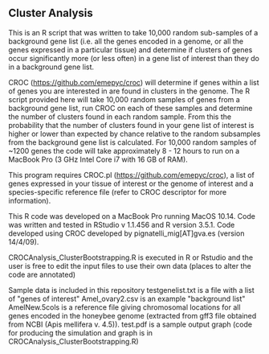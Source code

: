 ## Cluster Analysis

This is an R script that was written to take 10,000 random sub-samples of a background gene list (i.e. all the genes encoded in a genome, or all the genes expressed in a particular tissue) and determine if clusters of genes occur significantly more (or less often) in a gene list of interest than they do in a background gene list. 

CROC (https://github.com/emepyc/croc) will determine if genes within a list of genes you are interested in are found in clusters in the genome.  The R script provided here will take 10,000 random samples of genes from a background gene list, run CROC on each of these samples and determine the number of clusters found in each random sample.  From this the probability that the number of clusters found in your gene list of interest is higher or lower than expected by chance relative to the random subsamples from the background gene list is calculated.  For 10,000 random samples of ~1200 genes the code will take approximately 8 - 12 hours to run on a MacBook Pro (3 GHz Intel Core i7 with 16 GB of RAM).

This program requires CROC.pl (https://github.com/emepyc/croc), a list of genes expressed in your tissue of interest or the genome of interest and a species-specific reference file (refer to CROC descriptor for more information).  

This R code was developed on a MacBook Pro running MacOS 10.14. Code was written and tested in RStudio v  1.1.456 and R version 3.5.1.  Code developed using CROC developed by pignatelli_mig[AT]gva.es (version 14/4/09).

CROCAnalysis_ClusterBootstrapping.R is executed in R or Rstudio and the user is free to edit the input files to use their own data (places to alter the code are annotated)

Sample data is included in this repository
testgenelist.txt is a file with a list of "genes of interest" 
Amel_ovary2.csv is an example "background list"
AmelNew.5cols is a reference file giving chromosomal locations for all genes encoded in the honeybee genome (extracted from gff3 file obtained from NCBI (Apis mellifera v. 4.5)).
test.pdf is a sample output graph (code for producing the simulation and graph is in CROCAnalysis_ClusterBootstrapping.R)






